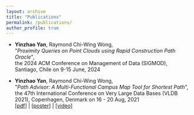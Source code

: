 ```yaml
---
layout: archive
title: "Publications"
permalink: /publications/
author_profile: true
---
```


* **Yinzhao Yan**, Raymond Chi-Wing Wong,  
"*Proximity Queries on Point Clouds using Rapid Construction Path Oracle*",    
the 2024 ACM Conference on Management of Data (SIGMOD), Santiago, Chile on 9-15 June, 2024

* **Yinzhao Yan**, Raymond Chi-Wing Wong,  
"*Path Advisor: A Multi-Functional Campus Map Tool for Shortest Path*",    
the 47th International Conference on Very Large Data Bases (VLDB 2021), Copenhagen, Denmark on 16 - 20 Aug, 2021  
[[pdf]](https://yanyinzhao.github.io/files/PathAdvisor/PathAdvisor-paper.pdf) | [[poster]](https://yanyinzhao.github.io/files/PathAdvisor/PathAdvisor-poster.pdf) | [[video]](https://yanyinzhao.github.io/files/PathAdvisor/PathAdvisor-video.mp4)